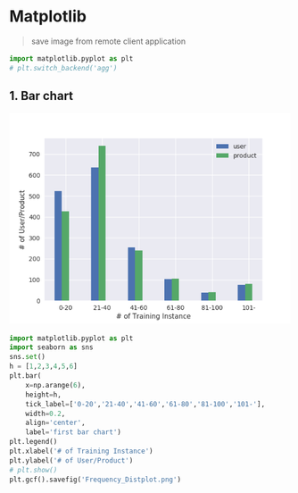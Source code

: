 # Matplotlib
> save image from remote client application
~~~python
import matplotlib.pyplot as plt
# plt.switch_backend('agg')
~~~
## 1. Bar chart
![Frequncy_Distplot.png](./images/barchart/Frequency_Distplot.png)
~~~python
import matplotlib.pyplot as plt
import seaborn as sns
sns.set()
h = [1,2,3,4,5,6]
plt.bar(
    x=np.arange(6), 
    height=h,
    tick_label=['0-20','21-40','41-60','61-80','81-100','101-'], 
    width=0.2,
    align='center',
    label='first bar chart')
plt.legend()
plt.xlabel('# of Training Instance')
plt.ylabel('# of User/Product')
# plt.show()
plt.gcf().savefig('Frequency_Distplot.png')
~~~

